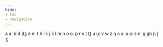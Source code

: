 ```yaml
---
hide:
- toc
- navigation
---
```

a
aː
b
d
d̠ʒ
e
eː
f
h
i
iː
j
k
l
m
n
o
oː
p
r
s
t
t̠ʃ
u
uː
v
w
z
ŋ
ɔ
ɔː
ə
əː
ɛ
ɛː
ɡ
ɡb
ɲ
ʃ
ʒ
